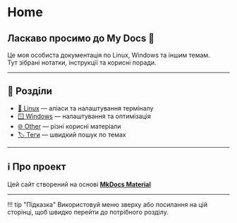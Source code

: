 # Home

## Ласкаво просимо до My Docs 🚀

Це моя особиста документація по Linux, Windows та іншим темам.  
Тут зібрані нотатки, інструкції та корисні поради.  

---

## 📂 Розділи

- [🐧 Linux](Linux/alias.md) — аліаси та налаштування терміналу  
- [🪟 Windows](Windows/Настройка-MS-Edge.md) — налаштування та оптимізація
- [🌐 Other](Other/Service-Worker.md) — різні корисні матеріали
- [🏷️ Теги](tags.md) — швидкий пошук по темах  

---

## ℹ️ Про проект

Цей сайт створений на основі **[MkDocs Material](https://squidfunk.github.io/mkdocs-material/)** 

---

!!! tip "Підказка"
    Використовуй меню зверху або посилання на цій сторінці, щоб швидко перейти до потрібного розділу.